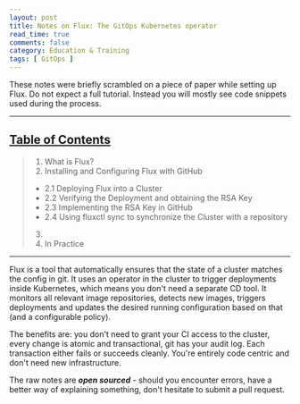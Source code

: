 ```yaml
---
layout: post
title: Notes on Flux: The GitOps Kubernetes operator
read_time: true  
comments: false
category: Education & Training
tags: [ GitOps ]
---
```


These notes were briefly scrambled on a piece of paper while setting up Flux. Do not expect a full tutorial. Instead you will mostly see code snippets used during the process.

------------------------------------------------------------------------------

## **<u>Table of Contents</u>**

> 1. What is Flux?
> 2. Installing and Configuring Flux with GitHub
> * 2.1 Deploying Flux into a Cluster
> * 2.2 Verifying the Deployment and obtaining the RSA Key
> * 2.3 Implementing the RSA Key in GitHub
> * 2.4 Using fluxctl sync to synchronize the Cluster with a repository
> 3. 
> 9. In Practice

------------------------------------------------------------------------------

Flux is a tool that automatically ensures that the state of a cluster matches the config in git. It uses an operator in the cluster to trigger deployments inside Kubernetes, which means you don't need a separate CD tool. It monitors all relevant image repositories, detects new images, triggers deployments and updates the desired running configuration based on that (and a configurable policy).

The benefits are: you don't need to grant your CI access to the cluster, every change is atomic and transactional, git has your audit log. Each transaction either fails or succeeds cleanly. You're entirely code centric and don't need new infrastructure.

The raw notes are ***open sourced*** - should you encounter errors, have a better way of explaining something, don't hesitate to submit a pull request.

